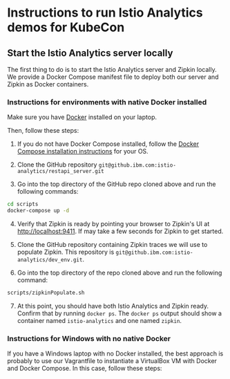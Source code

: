 # Instructions to run Istio Analytics demos for KubeCon

## Start the Istio Analytics server locally

The first thing to do is to start the Istio Analytics server and Zipkin locally. We provide a Docker Compose manifest file to deploy both our server and Zipkin as Docker containers.

### Instructions for environments with native Docker installed

Make sure you have [Docker](https://www.docker.com/) installed on your laptop.

Then, follow these steps:

1. If you do not have Docker Compose installed, follow the 
[Docker Compose installation instructions](https://docs.docker.com/compose/install/) for your OS.

2.  Clone the GitHub repository `git@github.ibm.com:istio-analytics/restapi_server.git`

3. Go into the top directory of the GitHub repo cloned above and run the following commands:

```bash
cd scripts
docker-compose up -d
``` 

4. Verify that Zipkin is ready by pointing your browser to Zipkin's UI at 
[http://localhost:9411](http://localhost:9411). If may take a few seconds for Zipkin to get started.

5. Clone the GitHub repository containing Zipkin traces we will use to populate Zipkin.
This repository is `git@github.ibm.com:istio-analytics/dev_env.git`.

6. Go into the top directory of the repo cloned above and run the following command:

```bash
scripts/zipkinPopulate.sh
```

7. At this point, you should have both Istio Analytics and Zipkin ready. Confirm that by running `docker ps`.
The `docker ps` output should show a container named `istio-analytics` and one named `zipkin`.

### Instructions for Windows with no native Docker 

If you have a Windows laptop with no Docker installed, the best approach is probably to use our Vagrantfile 
to instantiate a VirtualBox VM with Docker and Docker Compose. In this case, follow these steps:


  